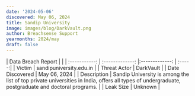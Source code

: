 ```yaml
---
date: '2024-05-06'
discovered: May 06, 2024
title: Sandip University
image: images/blog/DarkVault.png
author: Breachsense Support
yearmonths: 2024/may
draft: false
---
```


| Data Breach Report           |              | 
| :-----------: | :-------------:     |:-------------:    | :-----:|
| Victim      | sandipuniversity.edu.in      | 
| Threat Actor      | DarkVault      | 
| Date Discovered      | May 06, 2024      | 
| Description      | Sandip University is among the list of top private universities in India, offers all types of undergraduate, postgraduate and doctoral programs.      | 
| Leak Size      | Unknown      | 

